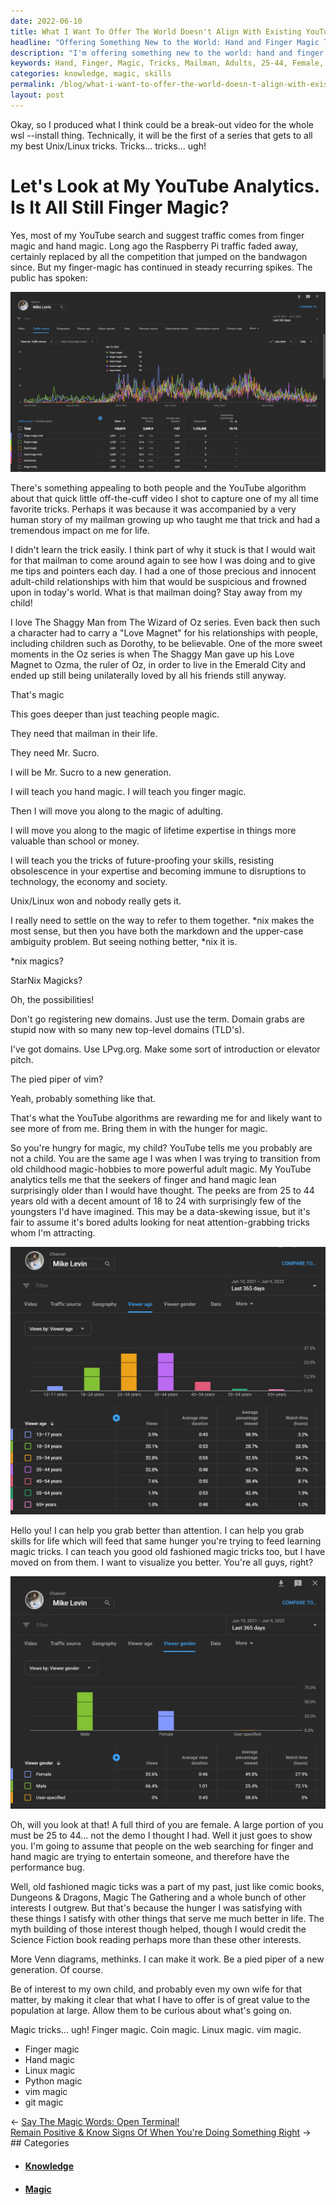 ```yaml
---
date: 2022-06-10
title: What I Want To Offer The World Doesn't Align With Existing YouTube Search
headline: "Offering Something New to the World: Hand and Finger Magic Tricks for Adults Aged 25-44"
description: "I'm offering something new to the world: hand and finger magic tricks that I learned from my mailman. I'm targeting adults aged 25 to 44, and I want to help them grab skills for life. My YouTube analytics show that I have a large female audience and I'm now using my knowledge to become a pied piper of a new generation. Come join me and learn valuable knowledge that will help you future-proof your skills."
keywords: Hand, Finger, Magic, Tricks, Mailman, Adults, 25-44, Female, Future-Proof, Skills, Knowledge, Pied Piper, New Generation
categories: knowledge, magic, skills
permalink: /blog/what-i-want-to-offer-the-world-doesn-t-align-with-existing-youtube-search/
layout: post
---
```



Okay, so I produced what I think could be a break-out video for the whole wsl
--install thing. Technically, it will be the first of a series that gets to all
my best Unix/Linux tricks. Tricks... tricks... ugh!

# Let's Look at My YouTube Analytics. Is It All Still Finger Magic?

Yes, most of my YouTube search and suggest traffic comes from finger magic and
hand magic. Long ago the Raspberry Pi traffic faded away, certainly replaced by
all the competition that jumped on the bandwagon since. But my finger-magic has
continued in steady recurring spikes. The public has spoken:

![Finger Magic Trick Hand Magic Trick](/assets/images/finger-magic-trick-hand-magic-trick.png)

There's something appealing to both people and the YouTube algorithm about that
quick little off-the-cuff video I shot to capture one of my all time favorite
tricks. Perhaps it was because it was accompanied by a very human story of my
mailman growing up who taught me that trick and had a tremendous impact on me
for life.

I didn't learn the trick easily. I think part of why it stuck is that I would
wait for that mailman to come around again to see how I was doing and to give
me tips and pointers each day. I had a one of those precious and innocent
adult-child relationships with him that would be suspicious and frowned upon in
today's world. What is that mailman doing? Stay away from my child!

I love The Shaggy Man from The Wizard of Oz series. Even back then such a
character had to carry a "Love Magnet" for his relationships with people,
including children such as Dorothy, to be believable. One of the more sweet
moments in the Oz series is when The Shaggy Man gave up his Love Magnet to
Ozma, the ruler of Oz, in order to live in the Emerald City and ended up still
being unilaterally loved by all his friends still anyway.

That's magic

This goes deeper than just teaching people magic.

They need that mailman in their life.

They need Mr. Sucro.

I will be Mr. Sucro to a new generation.

I will teach you hand magic. I will teach you finger magic.

Then I will move you along to the magic of adulting.

I will move you along to the magic of lifetime expertise in things more
valuable than school or money.

I will teach you the tricks of future-proofing your skills, resisting
obsolescence in your expertise and becoming immune to disruptions to
technology, the economy and society.

Unix/Linux won and nobody really gets it.

I really need to settle on the way to refer to them together. \*nix makes the
most sense, but then you have both the markdown and the upper-case ambiguity
problem. But seeing nothing better, \*nix it is.

\*nix magics?

StarNix Magicks?

Oh, the possibilities!

Don't go registering new domains. Just use the term. Domain grabs are stupid
now with so many new top-level domains (TLD's).

I've got domains. Use LPvg.org. Make some sort of introduction or elevator
pitch.

The pied piper of vim?

Yeah, probably something like that.

That's what the YouTube algorithms are rewarding me for and likely want to see
more of from me. Bring them in with the hunger for magic.

So you're hungry for magic, my child? YouTube tells me you probably are not a
child. You are the same age I was when I was trying to transition from old
childhood magic-hobbies to more powerful adult magic. My YouTube analytics
tells me that the seekers of finger and hand magic lean surprisingly older than
I would have thought. The peeks are from 25 to 44 years old with a decent
amount of 18 to 24 with surprisingly few of the youngsters I'd have imagined.
This may be a data-skewing issue, but it's fair to assume it's bored adults
looking for neat attention-grabbing tricks whom I'm attracting.

![Finger Magic Hand Magic Audience Age](/assets/images/finger-magic-hand-magic-audience-age.png)

Hello you! I can help you grab better than attention. I can help you grab
skills for life which will feed that same hunger you're trying to feed learning
magic tricks. I can teach you good old fashioned magic tricks too, but I have
moved on from them. I want to visualize you better. You're all guys, right?

![Youtube Analytics Male Or Female](/assets/images/youtube-analytics-male-or-female.png)

Oh, will you look at that! A full third of you are female. A large portion of
you must be 25 to 44... not the demo I thought I had. Well it just goes to show
you. I'm going to assume that people on the web searching for finger and hand
magic are trying to entertain someone, and therefore have the performance bug.

Well, old fashioned magic ticks was a part of my past, just like comic books,
Dungeons & Dragons, Magic The Gathering and a whole bunch of other interests I
outgrew. But that's because the hunger I was satisfying with these things I
satisfy with other things that serve me much better in life. The myth building
of those interest though helped, though I would credit the Science Fiction
book reading perhaps more than these other interests.

More Venn diagrams, methinks. I can make it work. Be a pied piper of a new
generation. Of course.

Be of interest to my own child, and probably even my own wife for that matter,
by making it clear that what I have to offer is of great value to the
population at large. Allow them to be curious about what's going on.

Magic tricks... ugh! Finger magic. Coin magic. Linux magic. vim magic.

- Finger magic
- Hand magic
- Linux magic
- Python magic
- vim magic
- git magic

<div class="post-nav"><div class="post-nav-prev"><span class="arrow">&larr;&nbsp;</span><a href="/blog/say-the-magic-words-open-terminal">Say The Magic Words: Open Terminal!</a></div><div class="post-nav-next"><a href="/blog/remain-positive-know-signs-of-when-you-re-doing-something-right">Remain Positive & Know Signs Of When You're Doing Something Right</a><span class="arrow">&nbsp;&rarr;</span></div></div>
## Categories

<ul>
<li><h4><a href='/knowledge/'>Knowledge</a></h4></li>
<li><h4><a href='/magic/'>Magic</a></h4></li></ul>